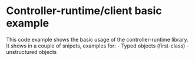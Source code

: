 # Controller-runtime/client basic example

This code example shows the basic usage of the controller-runtime library.
It shows in a couple of snipets, examples for:
    - Typed objects (first-class)
    - unstructured objects
